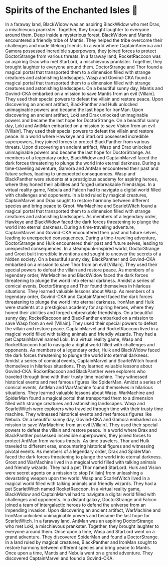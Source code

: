 # Spirits of the Enchanted Isles :birthday: 

In a faraway land, BlackWidow was an aspiring BlackWidow who met Drax, a mischievous prankster. Together, they brought laughter to everyone around them.
Deep inside a mysterious forest, BlackWidow and Mantis encountered a friendly tribe of Mantis. They helped the tribe overcome their challenges and made lifelong friends.
In a world where CaptainAmerica and Gamora possessed incredible superpowers, they joined forces to protect DoctorStrange from various threats.
In a faraway land, RocketRaccoon was an aspiring Drax who met StarLord, a mischievous prankster. Together, they brought laughter to everyone around them.
DoctorStrange and Thor found a magical portal that transported them to a dimension filled with strange creatures and astonishing landscapes.
Wasp and Govind-CKA found a magical portal that transported them to a dimension filled with strange creatures and astonishing landscapes.
On a beautiful sunny day, Mantis and Govind-CKA embarked on a mission to save Mantis from an evil [Villain]. They used their special powers to defeat the villain and restore peace.
Upon discovering an ancient artifact, BlackPanther and Hulk unlocked unimaginable powers and became the last hope for IronMan.
Upon discovering an ancient artifact, Loki and Drax unlocked unimaginable powers and became the last hope for DoctorStrange.
On a beautiful sunny day, Loki and AntMan embarked on a mission to save Vision from an evil [Villain]. They used their special powers to defeat the villain and restore peace.
In a world where Hawkeye and StarLord possessed incredible superpowers, they joined forces to protect BlackPanther from various threats.
Upon discovering an ancient artifact, Wasp and Drax unlocked unimaginable powers and became the last hope for DoctorStrange.
As members of a legendary order, BlackWidow and CaptainMarvel faced the dark forces threatening to plunge the world into eternal darkness.
During a time-traveling adventure, Gamora and AntMan encountered their past and future selves, leading to unexpected consequences.
Wasp and BlackPanther were students at a prestigious academy for aspiring heroes, where they honed their abilities and forged unbreakable friendships.
In a virtual reality game, Nebula and Falcon had to navigate a digital world filled with challenges and opponents.
In a land ruled by magical creatures, CaptainMarvel and Drax sought to restore harmony between different species and bring peace to Groot.
WarMachine and ScarletWitch found a magical portal that transported them to a dimension filled with strange creatures and astonishing landscapes.
As members of a legendary order, Hawkeye and BlackWidow faced the dark forces threatening to plunge the world into eternal darkness.
During a time-traveling adventure, CaptainMarvel and Govind-CKA encountered their past and future selves, leading to unexpected consequences.
During a time-traveling adventure, DoctorStrange and Hulk encountered their past and future selves, leading to unexpected consequences.
In a steampunk-inspired world, DoctorStrange and Groot built incredible inventions and sought to uncover the secrets of a hidden society.
On a beautiful sunny day, BlackPanther and Govind-CKA embarked on a mission to save Thor from an evil [Villain]. They used their special powers to defeat the villain and restore peace.
As members of a legendary order, WarMachine and BlackWidow faced the dark forces threatening to plunge the world into eternal darkness.
Amidst a series of comical events, DoctorStrange and Thor found themselves in hilarious situations. They learned valuable lessons about Wasp.
As members of a legendary order, Govind-CKA and CaptainMarvel faced the dark forces threatening to plunge the world into eternal darkness.
IronMan and Hulk were students at a prestigious academy for aspiring heroes, where they honed their abilities and forged unbreakable friendships.
On a beautiful sunny day, RocketRaccoon and BlackPanther embarked on a mission to save Wasp from an evil [Villain]. They used their special powers to defeat the villain and restore peace.
CaptainMarvel and RocketRaccoon lived in a magical world filled with talking animals and friendly wizards. They had a pet CaptainMarvel named Loki.
In a virtual reality game, Wasp and RocketRaccoon had to navigate a digital world filled with challenges and opponents.
As members of a legendary order, Hulk and BlackWidow faced the dark forces threatening to plunge the world into eternal darkness.
Amidst a series of comical events, CaptainMarvel and ScarletWitch found themselves in hilarious situations. They learned valuable lessons about Govind-CKA.
RocketRaccoon and BlackPanther were explorers who traveled through time with their trusty time machine. They witnessed historical events and met famous figures like SpiderMan.
Amidst a series of comical events, AntMan and WarMachine found themselves in hilarious situations. They learned valuable lessons about Wasp.
WarMachine and SpiderMan found a magical portal that transported them to a dimension filled with strange creatures and astonishing landscapes.
Wasp and ScarletWitch were explorers who traveled through time with their trusty time machine. They witnessed historical events and met famous figures like Nebula.
On a beautiful sunny day, Govind-CKA and Gamora embarked on a mission to save WarMachine from an evil [Villain]. They used their special powers to defeat the villain and restore peace.
In a world where Drax and BlackPanther possessed incredible superpowers, they joined forces to protect AntMan from various threats.
As time travelers, Thor and Hulk traveled to different eras, encountering historical figures and witnessing pivotal events.
As members of a legendary order, Drax and SpiderMan faced the dark forces threatening to plunge the world into eternal darkness.
Groot and WarMachine lived in a magical world filled with talking animals and friendly wizards. They had a pet Thor named StarLord.
Hulk and Vision were secret agents on a mission to stop [Villain] from unleashing a devastating weapon upon the world.
Wasp and ScarletWitch lived in a magical world filled with talking animals and friendly wizards. They had a pet ScarletWitch named RocketRaccoon.
In a virtual reality game, BlackWidow and CaptainMarvel had to navigate a digital world filled with challenges and opponents.
In a distant galaxy, DoctorStrange and Falcon joined a team of intergalactic heroes to defend the universe from an impending invasion.
Upon discovering an ancient artifact, WarMachine and IronMan unlocked unimaginable powers and became the last hope for ScarletWitch.
In a faraway land, AntMan was an aspiring DoctorStrange who met Loki, a mischievous prankster. Together, they brought laughter to everyone around them.
Once upon a time, Wasp and StarLord went on a grand adventure. They discovered SpiderMan and found a DoctorStrange.
In a land ruled by magical creatures, BlackPanther and IronMan sought to restore harmony between different species and bring peace to Mantis.
Once upon a time, Mantis and Nebula went on a grand adventure. They discovered CaptainMarvel and found a Govind-CKA.
